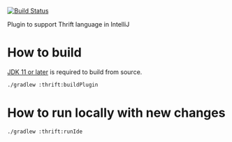 [![Build Status](https://api.cirrus-ci.com/github/fkorotkov/intellij-thrift.svg)](https://cirrus-ci.com/github/fkorotkov/intellij-thrift)

Plugin to support Thrift language in IntelliJ

How to build
===============

[JDK 11 or later](https://adoptium.net/) is required to build from source.

```bash
./gradlew :thrift:buildPlugin
```

How to run locally with new changes
===============

```bash
./gradlew :thrift:runIde
```
